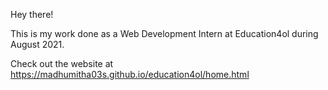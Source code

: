 Hey there!

This is my work done as a Web Development Intern at Education4ol during August 2021.

Check out the website at https://madhumitha03s.github.io/education4ol/home.html 
